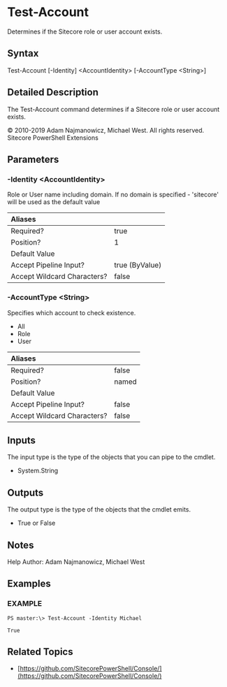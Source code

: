 # Test-Account

Determines if the Sitecore role or user account exists.

## Syntax

Test-Account \[-Identity\] &lt;AccountIdentity&gt; \[-AccountType &lt;String&gt;\]

## Detailed Description

The Test-Account command determines if a Sitecore role or user account exists.

© 2010-2019 Adam Najmanowicz, Michael West. All rights reserved. Sitecore PowerShell Extensions

## Parameters

### -Identity  &lt;AccountIdentity&gt;

Role or User name including domain. If no domain is specified - 'sitecore' will be used as the default value

| Aliases |  |
| :--- | :--- |
| Required? | true |
| Position? | 1 |
| Default Value |  |
| Accept Pipeline Input? | true \(ByValue\) |
| Accept Wildcard Characters? | false |

### -AccountType  &lt;String&gt;

Specifies which account to check existence.

* All
* Role
* User 

| Aliases |  |
| :--- | :--- |
| Required? | false |
| Position? | named |
| Default Value |  |
| Accept Pipeline Input? | false |
| Accept Wildcard Characters? | false |

## Inputs

The input type is the type of the objects that you can pipe to the cmdlet.

* System.String 

## Outputs

The output type is the type of the objects that the cmdlet emits.

* True or False 

## Notes

Help Author: Adam Najmanowicz, Michael West

## Examples

### EXAMPLE

```text
PS master:\> Test-Account -Identity Michael

True
```

## Related Topics

* [https://github.com/SitecorePowerShell/Console/](https://github.com/SitecorePowerShell/Console/) 

